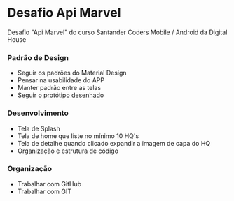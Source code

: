 # Desafio Api Marvel
Desafio "Api Marvel" do curso Santander Coders Mobile / Android da Digital House

### Padrão de Design
- Seguir os padrões do Material Design
- Pensar na usabilidade do APP
- Manter padrão entre as telas
- Seguir o [protótipo desenhado][prototipo]

### Desenvolvimento
- Tela de Splash
- Tela de home que liste no mínimo 10 HQ's
- Tela de detalhe quando clicado expandir a imagem de capa do HQ
- Organização e estrutura de código

### Organização
- Trabalhar com GitHub
- Trabalhar com GIT

[prototipo]: <https://marvelapp.com/194b601g/screen/53575549>
